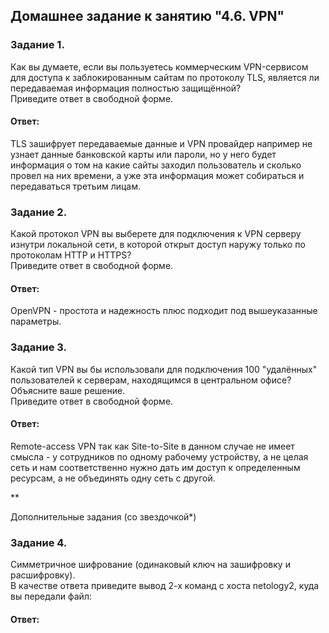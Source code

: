 ## Домашнее задание к занятию "4.6. VPN"  

### Задание 1.  
Как вы думаете, если вы пользуетесь коммерческим VPN-сервисом для доступа к заблокированным сайтам по протоколу TLS, является ли передаваемая информация полностью защищённой?  
Приведите ответ в свободной форме.  

####  Ответ:  
TLS зашифрует передаваемые данные и VPN провайдер например не узнает данные банковской карты или пароли, но у него будет информация о том на какие сайты заходил пользователь и сколько провел на них времени, а уже эта информация может собираться и передаваться третьим лицам.  

### Задание 2.  
Какой протокол VPN вы выберете для подключения к VPN серверу изнутри локальной сети, в которой открыт доступ наружу только по протоколам HTTP и HTTPS?  
Приведите ответ в свободной форме.  

####  Ответ:  
OpenVPN - простота и надежность плюс подходит под вышеуказанные параметры.  

### Задание 3.  
Какой тип VPN вы бы использовали для подключения 100 "удалённых" пользователей к серверам, находящимся в центральном офисе?  
Объясните ваше решение.  
Приведите ответ в свободной форме.  

####  Ответ:  
Remote-access VPN так как Site-to-Site в данном случае не имеет смысла - у сотрудников по одному рабочему устройству, а не целая сеть и нам соответственно нужно дать им доступ к определенным ресурсам, а не объединять одну сеть с другой.


**  

Дополнительные задания (со звездочкой*)  

### Задание 4.  
Симметричное шифрование (одинаковый ключ на зашифровку и расшифровку).  
В качестве ответа приведите вывод 2-х команд с хоста netology2, куда вы передали файл:  

####  Ответ:  
[](https://github.com/networksuperman/netology_dev_ops/blob/main/SLINA-19/IT%20System%20and%20OS%20Linux/img/4-06-4-1.jpg)  
[](https://github.com/networksuperman/netology_dev_ops/blob/main/SLINA-19/IT%20System%20and%20OS%20Linux/img/4-06-4-2.jpg)  


